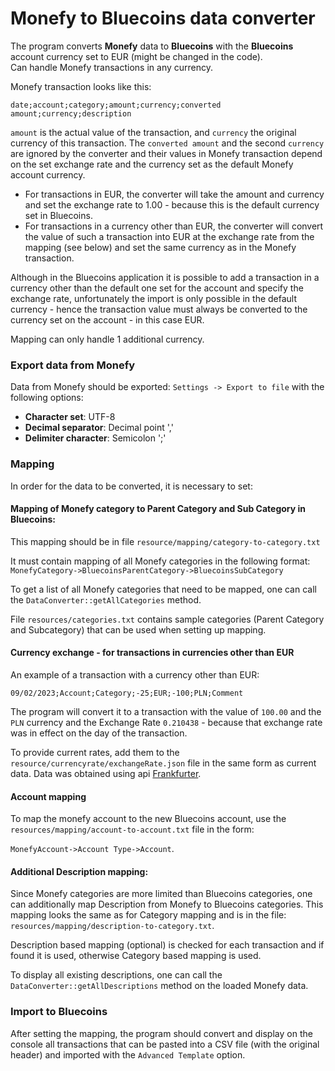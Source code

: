# Monefy to Bluecoins data converter

The program converts **Monefy** data to **Bluecoins** with the **Bluecoins** account currency set to EUR (might be changed in the code).\
Can handle Monefy transactions in any currency.

Monefy transaction looks like this:

```date;account;category;amount;currency;converted amount;currency;description```

`amount` is the actual value of the transaction, and `currency` the original currency of this transaction.
The `converted amount` and the second `currency` are ignored by the converter and their values in Monefy transaction depend on the set 
exchange rate and the currency set as the default Monefy account currency.

* For transactions in EUR, the converter will take the amount and currency and set the exchange rate to 1.00 - because  this is
the default currency set in Bluecoins.
* For transactions in a currency other than EUR, the converter will convert the value of such a transaction into EUR at the exchange rate
from the mapping (see below) and set the same currency as in the Monefy transaction.

Although in the Bluecoins application it is possible to add a transaction in a currency other than the default one set for the account
and specify the exchange rate, unfortunately the import is only possible in the default currency - hence the transaction value must always
be converted to the currency set on the account - in this case EUR.

Mapping can only handle 1 additional currency.

### Export data from Monefy
Data from Monefy should be exported:
`Settings -> Export to file`
with the following options:

* **Character set**: UTF-8
* **Decimal separator**: Decimal point ','
* **Delimiter character**: Semicolon ';'


### Mapping
In order for the data to be converted, it is necessary to set:

#### Mapping of Monefy category to Parent Category and Sub Category in Bluecoins:
This mapping should be in file `resource/mapping/category-to-category.txt`

It must contain mapping of all Monefy categories in the following format: `MonefyCategory->BluecoinsParentCategory->BluecoinsSubCategory`

To get a list of all Monefy categories that need to be mapped, one can call the `DataConverter::getAllCategories` method.

File `resources/categories.txt` contains sample categories (Parent Category and Subcategory) that can be used when setting up mapping. 

#### Currency exchange - for transactions in currencies other than EUR

An example of a transaction with a currency other than EUR:

```09/02/2023;Account;Category;-25;EUR;-100;PLN;Comment```

The program will convert it to a transaction with the value of `100.00` and the `PLN` currency and the Exchange Rate `0.210438` - because 
that exchange rate was in effect on the day of the transaction.

To provide current rates, add them to the `resource/currencyrate/exchangeRate.json` file in the same form as current data.
Data was obtained using api [Frankfurter](https://github.com/hakanensari/frankfurter).

#### Account mapping
To map the monefy account to the new Bluecoins account, use the `resources/mapping/account-to-account.txt` file in the form:

`MonefyAccount->Account Type->Account`.

#### Additional Description mapping:
Since Monefy categories are more limited than Bluecoins categories, one can additionally map Description from Monefy to Bluecoins categories.
This mapping looks the same as for Category mapping and is in the file: `resources/mapping/description-to-category.txt`.

Description based mapping (optional) is checked for each transaction and if found it is used, otherwise Category based mapping is used.

To display all existing descriptions, one can call the `DataConverter::getAllDescriptions` method on the loaded Monefy data.

### Import to Bluecoins
After setting the mapping, the program should convert and display on the console all transactions that can be pasted into a CSV file
(with the original header) and imported with the `Advanced Template` option.